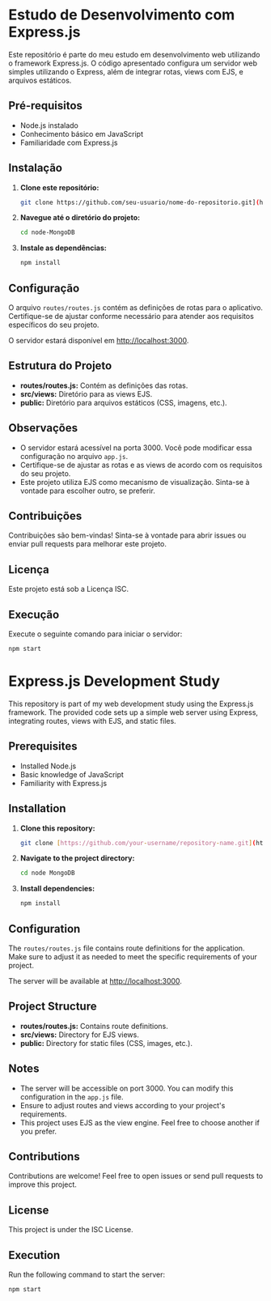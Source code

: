 # Estudo de Desenvolvimento com Express.js

Este repositório é parte do meu estudo em desenvolvimento web utilizando o framework Express.js. O código apresentado configura um servidor web simples utilizando o Express, além de integrar rotas, views com EJS, e arquivos estáticos.

## Pré-requisitos

- Node.js instalado
- Conhecimento básico em JavaScript
- Familiaridade com Express.js

## Instalação

1. **Clone este repositório:**

    ```bash
    git clone https://github.com/seu-usuario/nome-do-repositorio.git](https://github.com/leitecsleite/node-MongoDB.git
    ```

2. **Navegue até o diretório do projeto:**

    ```bash
    cd node-MongoDB
    ```

3. **Instale as dependências:**

    ```bash
    npm install
    ```

## Configuração

O arquivo `routes/routes.js` contém as definições de rotas para o aplicativo. Certifique-se de ajustar conforme necessário para atender aos requisitos específicos do seu projeto.

O servidor estará disponível em [http://localhost:3000](http://localhost:3000).

## Estrutura do Projeto

- **routes/routes.js:** Contém as definições das rotas.
- **src/views:** Diretório para as views EJS.
- **public:** Diretório para arquivos estáticos (CSS, imagens, etc.).

## Observações

- O servidor estará acessível na porta 3000. Você pode modificar essa configuração no arquivo `app.js`.
- Certifique-se de ajustar as rotas e as views de acordo com os requisitos do seu projeto.
- Este projeto utiliza EJS como mecanismo de visualização. Sinta-se à vontade para escolher outro, se preferir.

## Contribuições

Contribuições são bem-vindas! Sinta-se à vontade para abrir issues ou enviar pull requests para melhorar este projeto.

## Licença

Este projeto está sob a Licença ISC.

## Execução

Execute o seguinte comando para iniciar o servidor:

```bash
npm start
``` 

# Express.js Development Study

This repository is part of my web development study using the Express.js framework. The provided code sets up a simple web server using Express, integrating routes, views with EJS, and static files.

## Prerequisites

- Installed Node.js
- Basic knowledge of JavaScript
- Familiarity with Express.js

## Installation

1. **Clone this repository:**

    ```bash
    git clone [https://github.com/your-username/repository-name.git](https://github.com/leitecsleite/node-MongoDB.git
    ```

2. **Navigate to the project directory:**

    ```bash
    cd node MongoDB
    ```

3. **Install dependencies:**

    ```bash
    npm install
    ```

## Configuration

The `routes/routes.js` file contains route definitions for the application. Make sure to adjust it as needed to meet the specific requirements of your project.

The server will be available at [http://localhost:3000](http://localhost:3000).

## Project Structure

- **routes/routes.js:** Contains route definitions.
- **src/views:** Directory for EJS views.
- **public:** Directory for static files (CSS, images, etc.).

## Notes

- The server will be accessible on port 3000. You can modify this configuration in the `app.js` file.
- Ensure to adjust routes and views according to your project's requirements.
- This project uses EJS as the view engine. Feel free to choose another if you prefer.

## Contributions

Contributions are welcome! Feel free to open issues or send pull requests to improve this project.

## License

This project is under the ISC License.

## Execution

Run the following command to start the server:

```bash
npm start
